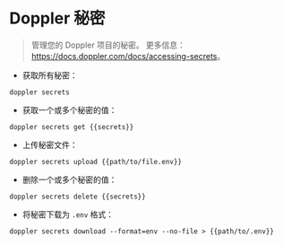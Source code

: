 # Doppler 秘密

> 管理您的 Doppler 项目的秘密。
> 更多信息：<https://docs.doppler.com/docs/accessing-secrets>。

- 获取所有秘密：

`doppler secrets`

- 获取一个或多个秘密的值：

`doppler secrets get {{secrets}}`

- 上传秘密文件：

`doppler secrets upload {{path/to/file.env}}`

- 删除一个或多个秘密的值：

`doppler secrets delete {{secrets}}`

- 将秘密下载为 `.env` 格式：

`doppler secrets download --format=env --no-file > {{path/to/.env}}`